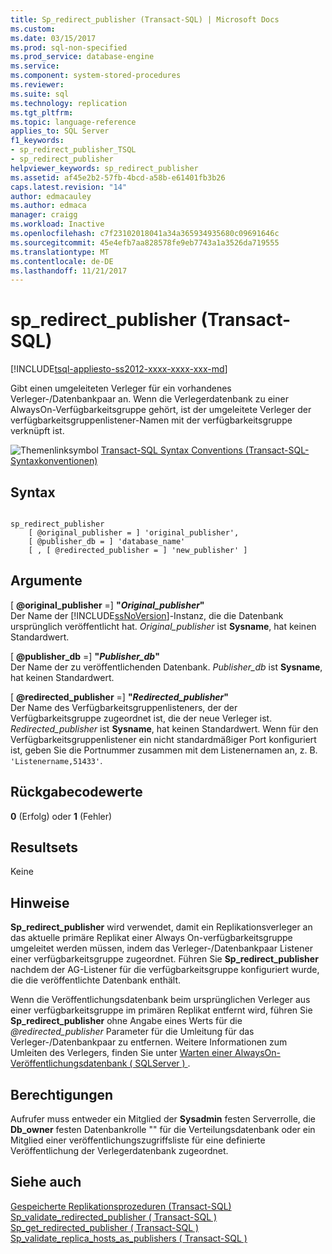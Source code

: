 ```yaml
---
title: Sp_redirect_publisher (Transact-SQL) | Microsoft Docs
ms.custom: 
ms.date: 03/15/2017
ms.prod: sql-non-specified
ms.prod_service: database-engine
ms.service: 
ms.component: system-stored-procedures
ms.reviewer: 
ms.suite: sql
ms.technology: replication
ms.tgt_pltfrm: 
ms.topic: language-reference
applies_to: SQL Server
f1_keywords:
- sp_redirect_publisher_TSQL
- sp_redirect_publisher
helpviewer_keywords: sp_redirect_publisher
ms.assetid: af45e2b2-57fb-4bcd-a58b-e61401fb3b26
caps.latest.revision: "14"
author: edmacauley
ms.author: edmaca
manager: craigg
ms.workload: Inactive
ms.openlocfilehash: c7f23102018041a34a365934935680c09691646c
ms.sourcegitcommit: 45e4efb7aa828578fe9eb7743a1a3526da719555
ms.translationtype: MT
ms.contentlocale: de-DE
ms.lasthandoff: 11/21/2017
---
```

# <a name="spredirectpublisher-transact-sql"></a>sp_redirect_publisher (Transact-SQL)
[!INCLUDE[tsql-appliesto-ss2012-xxxx-xxxx-xxx-md](../../includes/tsql-appliesto-ss2012-xxxx-xxxx-xxx-md.md)]

  Gibt einen umgeleiteten Verleger für ein vorhandenes Verleger-/Datenbankpaar an. Wenn die Verlegerdatenbank zu einer AlwaysOn-Verfügbarkeitsgruppe gehört, ist der umgeleitete Verleger der verfügbarkeitsgruppenlistener-Namen mit der verfügbarkeitsgruppe verknüpft ist.  
  
 ![Themenlinksymbol](../../database-engine/configure-windows/media/topic-link.gif "Topic link icon") [Transact-SQL Syntax Conventions (Transact-SQL-Syntaxkonventionen)](../../t-sql/language-elements/transact-sql-syntax-conventions-transact-sql.md)  
  
## <a name="syntax"></a>Syntax  
  
```  
  
sp_redirect_publisher   
    [ @original_publisher = ] 'original_publisher',  
    [ @publisher_db = ] 'database_name'   
    [ , [ @redirected_publisher = ] 'new_publisher' ]  
```  
  
## <a name="arguments"></a>Argumente  
 [  **@original_publisher**  =] **"***Original_publisher***"**  
 Der Name der [!INCLUDE[ssNoVersion](../../includes/ssnoversion-md.md)]-Instanz, die die Datenbank ursprünglich veröffentlicht hat. *Original_publisher* ist **Sysname**, hat keinen Standardwert.  
  
 [  **@publisher_db**  =] **"***Publisher_db***"**  
 Der Name der zu veröffentlichenden Datenbank. *Publisher_db* ist **Sysname**, hat keinen Standardwert.  
  
 [  **@redirected_publisher**  =] **"***Redirected_publisher***"**  
 Der Name des Verfügbarkeitsgruppenlisteners, der der Verfügbarkeitsgruppe zugeordnet ist, die der neue Verleger ist. *Redirected_publisher* ist **Sysname**, hat keinen Standardwert. Wenn für den Verfügbarkeitsgruppenlistener ein nicht standardmäßiger Port konfiguriert ist, geben Sie die Portnummer zusammen mit dem Listenernamen an, z. B. `'Listenername,51433'`.  
  
## <a name="return-code-values"></a>Rückgabecodewerte  
 **0** (Erfolg) oder **1** (Fehler)  
  
## <a name="result-sets"></a>Resultsets  
 Keine  
  
## <a name="remarks"></a>Hinweise  
 **Sp_redirect_publisher** wird verwendet, damit ein Replikationsverleger an das aktuelle primäre Replikat einer Always On-verfügbarkeitsgruppe umgeleitet werden müssen, indem das Verleger-/Datenbankpaar Listener einer verfügbarkeitsgruppe zugeordnet. Führen Sie **Sp_redirect_publisher** nachdem der AG-Listener für die verfügbarkeitsgruppe konfiguriert wurde, die die veröffentlichte Datenbank enthält.  
  
 Wenn die Veröffentlichungsdatenbank beim ursprünglichen Verleger aus einer verfügbarkeitsgruppe im primären Replikat entfernt wird, führen Sie **Sp_redirect_publisher** ohne Angabe eines Werts für die  *@redirected_publisher*  Parameter für die Umleitung für das Verleger-/Datenbankpaar zu entfernen. Weitere Informationen zum Umleiten des Verlegers, finden Sie unter [Warten einer AlwaysOn-Veröffentlichungsdatenbank &#40; SQLServer &#41; ](../../database-engine/availability-groups/windows/maintaining-an-always-on-publication-database-sql-server.md).  
  
## <a name="permissions"></a>Berechtigungen  
 Aufrufer muss entweder ein Mitglied der **Sysadmin** festen Serverrolle, die **Db_owner** festen Datenbankrolle "" für die Verteilungsdatenbank oder ein Mitglied einer veröffentlichungszugriffsliste für eine definierte Veröffentlichung der Verlegerdatenbank zugeordnet.  
  
## <a name="see-also"></a>Siehe auch  
 [Gespeicherte Replikationsprozeduren &#40;Transact-SQL&#41;](../../relational-databases/system-stored-procedures/replication-stored-procedures-transact-sql.md)   
 [Sp_validate_redirected_publisher &#40; Transact-SQL &#41;](../../relational-databases/system-stored-procedures/sp-validate-redirected-publisher-transact-sql.md)   
 [Sp_get_redirected_publisher &#40; Transact-SQL &#41;](../../relational-databases/system-stored-procedures/sp-get-redirected-publisher-transact-sql.md)   
 [Sp_validate_replica_hosts_as_publishers &#40; Transact-SQL &#41;](../../relational-databases/system-stored-procedures/sp-validate-replica-hosts-as-publishers-transact-sql.md)  
  
  
